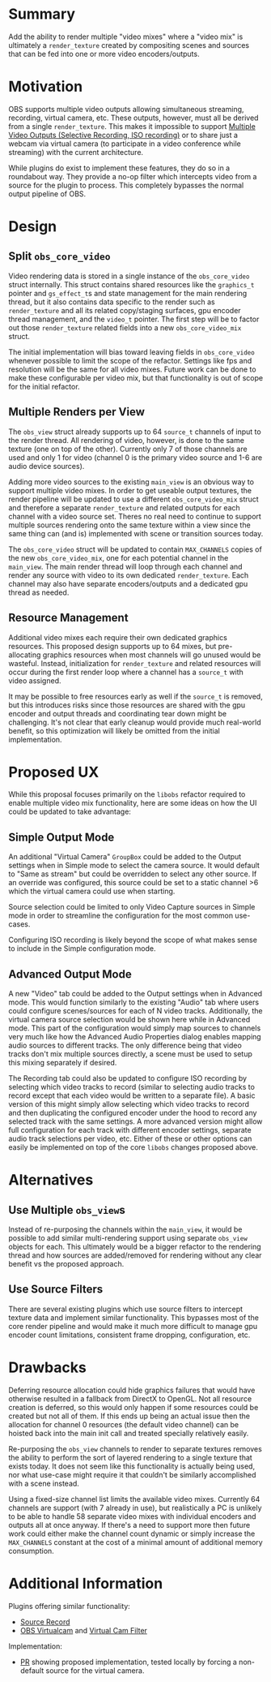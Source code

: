 # Summary

Add the ability to render multiple "video mixes" where a "video mix" is ultimately a `render_texture` created by compositing scenes and sources that can be fed into one or more video encoders/outputs. 


# Motivation

OBS supports multiple video outputs allowing simultaneous streaming, recording, virtual camera, etc. These outputs, however, must all be derived from a single `render_texture`. This makes it impossible to support [Multiple Video Outputs (Selective Recording, ISO recording)](https://ideas.obsproject.com/posts/41/multiple-video-outputs-selective-recording-iso-recording) or to share just a webcam via virtual camera (to participate in a video conference while streaming) with the current architecture.

While plugins do exist to implement these features, they do so in a roundabout way. They provide a no-op filter which intercepts video from a source for the plugin to process. This completely bypasses the normal output pipeline of OBS.


# Design

## Split `obs_core_video`

Video rendering data is stored in a single instance of the `obs_core_video` struct internally. This struct contains shared resources like the `graphics_t` pointer and `gs_effect_t`s and state management for the main rendering thread, but it also contains data specific to the render such as `render_texture` and all its related copy/staging surfaces, gpu encoder thread management, and the `video_t` pointer. The first step will be to factor out those `render_texture` related fields into a new `obs_core_video_mix` struct.

The initial implementation will bias toward leaving fields in `obs_core_video` whenever possible to limit the scope of the refactor. Settings like fps and resolution will be the same for all video mixes. Future work can be done to make these configurable per video mix, but that functionality is out of scope for the initial refactor.

## Multiple Renders per View

The `obs_view` struct already supports up to 64 `source_t` channels of input to the render thread. All rendering of video, however, is done to the same texture (one on top of the other). Currently only 7 of those channels are used and only 1 for video (channel 0 is the primary video source and 1-6 are audio device sources).

Adding more video sources to the existing `main_view` is an obvious way to support multiple video mixes. In order to get useable output textures, the render pipeline will be updated to use a different `obs_core_video_mix` struct and therefore a separate `render_texture` and related outputs for each channel with a video source set. Theres no real need to continue to support multiple sources rendering onto the same texture within a view since the same thing can (and is) implemented with scene or transition sources today.

The `obs_core_video` struct will be updated to contain `MAX_CHANNELS` copies of the new `obs_core_video_mix`, one for each potential channel in the `main_view`. The main render thread will loop through each channel and render any source with video to its own dedicated `render_texture`. Each channel may also have separate encoders/outputs and a dedicated gpu thread as needed.

## Resource Management

Additional video mixes each require their own dedicated graphics resources. This proposed design supports up to 64 mixes, but pre-allocating graphics resources when most channels will go unused would be wasteful. Instead, initialization for `render_texture` and related resources will occur during the first render loop where a channel has a `source_t` with video assigned.

It may be possible to free resources early as well if the `source_t` is removed, but this introduces risks since those resources are shared with the gpu encoder and output threads and coordinating tear down might be challenging. It's not clear that early cleanup would provide much real-world benefit, so this optimization will likely be omitted from the initial implementation.


# Proposed UX

While this proposal focuses primarily on the `libobs` refactor required to enable multiple video mix functionality, here are some ideas on how the UI could be updated to take advantage:

## Simple Output Mode

An additional "Virtual Camera" `GroupBox` could be added to the Output settings when in Simple mode to select the camera source. It would default to "Same as stream" but could be overridden to select any other source. If an override was configured, this source could be set to a static channel >6 which the virtual camera could use when starting.

Source selection could be limited to only Video Capture sources in Simple mode in order to streamline the configuration for the most common use-cases.

Configuring ISO recording is likely beyond the scope of what makes sense to include in the Simple configuration mode.

## Advanced Output Mode

A new "Video" tab could be added to the Output settings when in Advanced mode. This would function similarly to the existing "Audio" tab where users could configure scenes/sources for each of N video tracks. Additionally, the virtual camera source selection would be shown here while in Advanced mode. This part of the configuration would simply map sources to channels very much like how the Advanced Audio Properties dialog enables mapping audio sources to different tracks. The only difference being that video tracks don't mix multiple sources directly, a scene must be used to setup this mixing separately if desired.

The Recording tab could also be updated to configure ISO recording by selecting which video tracks to record (similar to selecting audio tracks to record except that each video would be written to a separate file). A basic version of this might simply allow selecting which video tracks to record and then duplicating the configured encoder under the hood to record any selected track with the same settings. A more advanced version might allow full configuration for each track with different encoder settings, separate audio track selections per video, etc. Either of these or other options can easily be implemented on top of the core `libobs` changes proposed above.


# Alternatives

## Use Multiple `obs_view`s

Instead of re-purposing the channels within the `main_view`, it would be possible to add similar multi-rendering support using separate `obs_view` objects for each. This ultimately would be a bigger refactor to the rendering thread and how sources are added/removed for rendering without any clear benefit vs the proposed approach.

## Use Source Filters

There are several existing plugins which use source filters to intercept texture data and implement similar functionality. This bypasses most of the core render pipeline and would make it much more difficult to manage gpu encoder count limitations, consistent frame dropping, configuration, etc.


# Drawbacks

Deferring resource allocation could hide graphics failures that would have otherwise resulted in a fallback from DirectX to OpenGL. Not all resource creation is deferred, so this would only happen if some resources could be created but not all of them. If this ends up being an actual issue then the allocation for channel 0 resources (the default video channel) can be hoisted back into the main init call and treated specially relatively easily.

Re-purposing the `obs_view` channels to render to separate textures removes the ability to perform the sort of layered rendering to a single texture that exists today. It does not seem like this functionality is actually being used, nor what use-case might require it that couldn't be similarly accomplished with a scene instead.

Using a fixed-size channel list limits the available video mixes. Currently 64 channels are support (with 7 already in use), but realistically a PC is unlikely to be able to handle 58 separate video mixes with individual encoders and outputs all at once anyway. If there's a need to support more then future work could either make the channel count dynamic or simply increase the `MAX_CHANNELS` constant at the cost of a minimal amount of additional memory consumption.

# Additional Information

Plugins offering similar functionality:
* [Source Record](https://obsproject.com/forum/resources/source-record.1285/)
* [OBS Virtualcam](https://obsproject.com/forum/resources/obs-virtualcam.949/) and [Virtual Cam Filter](https://obsproject.com/forum/resources/virtual-cam-filter.1142/)

Implementation:
* [PR](https://github.com/obsproject/obs-studio/pull/6577) showing proposed implementation, tested locally by forcing a non-default source for the virtual camera.
